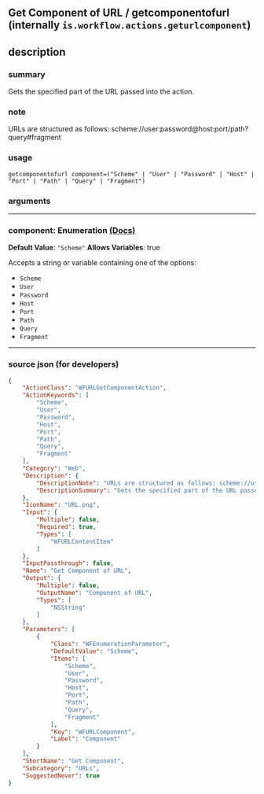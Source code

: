 
## Get Component of URL / getcomponentofurl (internally `is.workflow.actions.geturlcomponent`)


## description

### summary

Gets the specified part of the URL passed into the action.


### note

URLs are structured as follows: scheme://user:password@host:port/path?query#fragment


### usage
```
getcomponentofurl component=("Scheme" | "User" | "Password" | "Host" | "Port" | "Path" | "Query" | "Fragment")
```

### arguments

---

### component: Enumeration [(Docs)](https://pfgithub.github.io/shortcutslang/gettingstarted#enum-select-field)
**Default Value**: `"Scheme"`
**Allows Variables**: true



Accepts a string 
or variable
containing one of the options:

- `Scheme`
- `User`
- `Password`
- `Host`
- `Port`
- `Path`
- `Query`
- `Fragment`

---

### source json (for developers)

```json
{
	"ActionClass": "WFURLGetComponentAction",
	"ActionKeywords": [
		"Scheme",
		"User",
		"Password",
		"Host",
		"Port",
		"Path",
		"Query",
		"Fragment"
	],
	"Category": "Web",
	"Description": {
		"DescriptionNote": "URLs are structured as follows: scheme://user:password@host:port/path?query#fragment",
		"DescriptionSummary": "Gets the specified part of the URL passed into the action."
	},
	"IconName": "URL.png",
	"Input": {
		"Multiple": false,
		"Required": true,
		"Types": [
			"WFURLContentItem"
		]
	},
	"InputPassthrough": false,
	"Name": "Get Component of URL",
	"Output": {
		"Multiple": false,
		"OutputName": "Component of URL",
		"Types": [
			"NSString"
		]
	},
	"Parameters": [
		{
			"Class": "WFEnumerationParameter",
			"DefaultValue": "Scheme",
			"Items": [
				"Scheme",
				"User",
				"Password",
				"Host",
				"Port",
				"Path",
				"Query",
				"Fragment"
			],
			"Key": "WFURLComponent",
			"Label": "Component"
		}
	],
	"ShortName": "Get Component",
	"Subcategory": "URLs",
	"SuggestedNever": true
}
```
